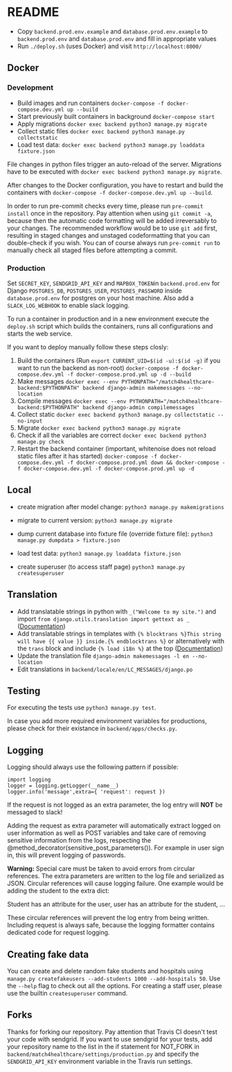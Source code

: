 # README

- Copy `backend.prod.env.example` and `database.prod.env.example` to `backend.prod.env` and `database.prod.env` and fill in appropriate values
- Run `./deploy.sh` (uses Docker) and visit `http://localhost:8000/`

## Docker

### Development

- Build images and run containers
  `docker-compose -f docker-compose.dev.yml up --build`
- Start previously built containers in background
  `docker-compose start`
- Apply migrations
  `docker exec backend python3 manage.py migrate`
- Collect static files
  `docker exec backend python3 manage.py collectstatic`
- Load test data:
  `docker exec backend python3 manage.py loaddata fixture.json`

File changes in python files trigger an auto-reload of the server.
Migrations have to be executed with `docker exec backend python3 manage.py migrate`.

After changes to the Docker configuration, you have to restart and build the containers with `docker-compose -f docker-compose.dev.yml up --build`.

In order to run pre-commit checks every time, please run `pre-commit install` once in the repository. Pay attention when using `git commit -a`, because then the automatic code formatting will be added irreversably to your changes. The recommended workflow would be to use `git add` first, resulting in staged changes and unstaged codeformatting that you can double-check if you wish. You can of course always run `pre-commit run` to manually check all staged files before attempting a commit.

### Production

Set `SECRET_KEY`, `SENDGRID_API_KEY` and `MAPBOX_TOKEN`in `backend.prod.env` for Django
`POSTGRES_DB`, `POSTGRES_USER`, `POSTGRES_PASSWORD` inside `database.prod.env` for postgres on your host machine.
Also add a `SLACK_LOG_WEBHOOK` to enable slack logging.

To run a container in production and in a new environment execute the `deploy.sh` script which builds the containers, runs all configurations and starts the web service.

If you want to deploy manually follow these steps closly:

1. Build the containers
   (Run `export CURRENT_UID=$(id -u):$(id -g)` if you want to run the backend as non-root)
   `docker-compose -f docker-compose.dev.yml -f docker-compose.prod.yml up -d --build`
2. Make messages
   `docker exec --env PYTHONPATH="/match4healthcare-backend:$PYTHONPATH" backend django-admin makemessages --no-location`
3. Compile messages
   `docker exec --env PYTHONPATH="/match4healthcare-backend:$PYTHONPATH" backend django-admin compilemessages`
4. Collect static
   `docker exec backend python3 manage.py collectstatic --no-input`
5. Migrate
   `docker exec backend python3 manage.py migrate`
6. Check if all the variables are correct
   `docker exec backend python3 manage.py check`
7. Restart the backend container (important, whitenoise does not reload static files after it has started)
   `docker-compose -f docker-compose.dev.yml -f docker-compose.prod.yml down && docker-compose -f docker-compose.dev.yml -f docker-compose.prod.yml up -d`

## Local

- create migration after model change:
  `python3 manage.py makemigrations`

- migrate to current version:
  `python3 manage.py migrate`

- dump current database into fixture file (override fixture file):
  `python3 manage.py dumpdata > fixture.json`

- load test data:
  `python3 manage.py loaddata fixture.json`

- create superuser (to access staff page)
  `python3 manage.py createsuperuser`

## Translation

- Add translatable strings in python with `_("Welcome to my site.")` and import `from django.utils.translation import gettext as _` ([Documentation](https://docs.djangoproject.com/en/3.0/topics/i18n/translation/#internationalization-in-python-code))
- Add translatable strings in templates with `{% blocktrans %}This string will have {{ value }} inside.{% endblocktrans %}` or alternatively with the `trans` block and include `{% load i18n %}` at the top ([Documentation](https://docs.djangoproject.com/en/3.0/topics/i18n/translation/#internationalization-in-template-code))
- Update the translation file
  `django-admin makemessages -l en --no-location`
- Edit translations in `backend/locale/en/LC_MESSAGES/django.po`

## Testing

For executing the tests use `python3 manage.py test`.

In case you add more required environment variables for productions, please check for their existance in `backend/apps/checks.py`.

## Logging

Logging should always use the following pattern if possible:

```
import logging
logger = logging.getLogger(__name__)
logger.info('message',extra={ 'request': request })
```

If the request is not logged as an extra parameter, the log entry will **NOT** be messaged to slack!

Adding the request as extra parameter will automatically extract logged on user information as well as POST variables and take care of removing sensitive information from
the logs, respecting the @method_decorator(sensitive_post_parameters()). For example in user sign in, this will prevent logging of passwords.

**Warning:** Special care must be taken to avoid errors from circular references. The extra parameters are written to the log file and serialized as JSON. Circular references will cause
logging failure. One example would be adding the student to the extra dict:

Student has an attribute for the user, user has an attribute for the student, ...

These circular references will prevent the log entry from being written.
Including request is always safe, because the logging formatter contains dedicated code for request logging.

## Creating fake data

You can create and delete random fake students and hospitals using `manage.py createfakeusers --add-students 1000 --add-hospitals 50`. Use the `--help` flag to check out all the options. For creating a staff user, please use the builtin `createsuperuser` command.

## Forks

Thanks for forking our repository. Pay attention that Travis CI doesn't test your code with sendgrid.
If you want to use sendgrid for your tests, add your repository name to the list in the if statement for NOT_FORK in `backend/match4healthcare/settings/production.py` and specify the `SENDGRID_API_KEY` environment variable in the Travis run settings.
